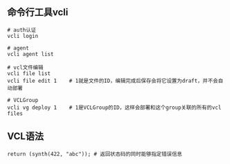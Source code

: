## 命令行工具vcli

```shell
# auth认证
vcli login

# agent
vcli agent list

# vcl文件编辑
vcli file list
vcli file edit 1	# 1就是文件的ID，编辑完成后保存会将它设置为draft，并不会自动部署

# VCLGroup
vcli vg deploy 1	# 1是VCLGroup的ID，这样会部署和这个group关联的所有的vcl files
```

## VCL语法

```shell
return (synth(422, "abc"));	# 返回状态码的同时能够指定错误信息
```


